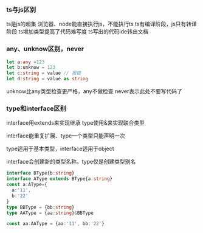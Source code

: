 ### ts与js区别
ts是js的超集
浏览器、node能直接执行js，不能执行ts
ts有编译阶段，js只有转译阶段
ts增加类型提高了代码难写度
ts写出的代码ide转出文档

### any、unknow区别，never
```ts
let a:any =123
let b:unknow = 123
let c:string = value // 报错
let d:string = value as string
```
unknow比any类型检查更严格，any不做检查
never表示此处不要写代码了

### type和interface区别
interface用extends来实现继承
type使用&来实现联合类型

interface能重复扩展、type一个类型只能声明一次

type适用于基本类型，interface适用于object

interface会创建新的类型名称，type仅是创建类型别名

```ts
interface BType{b:string}
interface AType extends BType{a:string}
const a:AType={
  a:'11',
  b:'22'
}
type BBType = {bb:string}
type AAType = {aa:string}&BBType

const aa:AAType = {aa:'11', bb:'22'}
```


